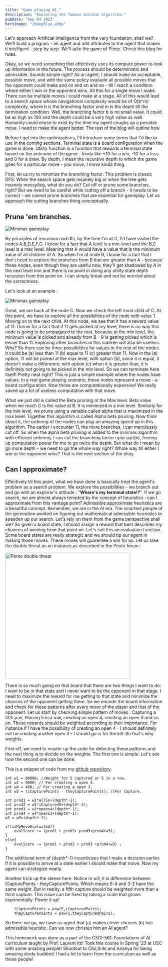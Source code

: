 ```yaml
---
title: "Game playing AI."
description: "Exploring the famous minimax algorithm."
pubDate: "Sep 04 2023"
heroImage: "/DeepBlue.webp"
---
```



Let's approach Artificial Intelligence from the very foundation, shall we? We'll build a program - an agent and add attributes to the agent that makes it intelligent - step by step. We'll take the game of Pente. Check this [blog](https://pente.org/help/helpWindow.jsp?file=playGameRules) for rules.


Okay, so we need something that effectively uses its compute power to look up information in the future. The process should be deterministic and admissible. Sounds simple right? As an agent, I should make an acceptable, possible move, and with the same policy evaluate all possible moves that the opponent could make and on and on and on - till I reach a condition where either I win or the opponent wins. All this for a single move I make. There can be multiple moves I could make at a stage. All of this would lead to a search space whose navigational complexity would be of O(b^m) complexity, where b is the branching factor and m is the depth till the termination condition. Well, the branching factor b is no small value. It could be as high as 100 and the depth could be a very high value as well. Humanity could cease to exist by the time my agent coughs up a possible move. I need to make the agent better. The rest of the blog will outline how.


Before I get into the optimizations, I'll introduce some terms that I'd like to use in the coming sections. Terminal state is a board configuration when the game is done. Utility function is a function that rewards a terminal state based on the outcome of the game - kinda like +10 for a win, -10 for a loss and 0 for a draw. 
By depth, I mean the recursive depth to which the game goes for a particular move - *you move, I move* kinda thing. 

First, let us try to minimize the branching factor. This problem is classic DFS. When the search space gets insanely big or when the tree gets insanely messy/big, what do you do? Cut off or prune some branches, right? But we need to be careful while cutting off a branch - it needs to be correct - we cannot prune branches that are essential for gameplay. Let us approach the cutting branches thing conceptually.

## Prune 'em branches.

![Minimax gameplay](/minimax.drawio.png)

By principles of recursion and dfs, by the time I'm at C, I'd have visited the nodes A,B,D,E,F,G. I know for a fact that A level is a min-level and the B,C level is a max level. Meaning that A would have a value that is the minimum value of all children of A. So when I'm at node B, I know for a fact that I don't need to explore the branches from B that are greater than A - because these nodes, even though they are useful now, they'll get shadowed by A in the next level min and there is no point in doing any utility state depth recursion from this point on. I can simply break and not be worried about the correctness.

Let's look at an example : 

![Minimax gameplay](/minimax-eg.drawio.png)

Great, we are back at the node C. Now we check the left most child of C. At this point, we have to explore all the possibilities of the node with value 1. Moving on to the next child. At this node, we see that it has a reward value of 11. I know for a fact that if 11 gets picked at my level, there is no way this node is going to be propagated to the root, because at the min level, the minimum value is picked and already from B - 9 is getting picked which is lesser than 11. Exploring other branches in this subtree will also be useless. Why? So there can be three possibilities for values in the rest of the nodes. It could be (a) less than 11 (b) equal to 11 (c) greater than 11. Now in the (a) option, 11 will be picked at the max level; with option (b), since it is equal, it doesn't make a difference; with option (c) when it is greater than, it is definitely not going to be picked in the min level. So we can terminate here itself! Pretty neat right? This is just a simple example where the nodes have values. In a real game playing scenario, these nodes represent a move - a board configuration. Now those are computationally expensive! We really saved up a lot of useless computation with that move. 

What we just did is called the Beta pruning at the Max level. Beta value when we reach C is the value at B. It is minimized in a min level. Similarly for the min level, we prune using a variable called alpha that is maximized in the max level. Together this algorithm is called Alpha beta pruning. Now think about it, the ordering of the nodes can play an amazing speed up in this algorithm. The earlier I encounter 11, the more branches, I can mercilessly cut off. So when the alpha beta pruning is added to the minimax algorithm with efficient ordering, I can cut the branching factor upto sqrt(b), freeing up computation power for me to go twice the depth. But what do I mean by go more depth - we need to go the whole way right? Whole way till either I win or the opponent wins? That is the next section of the blog.


## Can I approximate?

Effectively till this point, what we have done is basically treat the agent's problem as a search problem. We explore the possibilities - we branch out and go with an explorer's attitude : "**Where's my terminal state!?**".
If we go search, we are almost always tempted by the concept of heuristics : can I approximate from this vantage point? Admissible approximate heuristics are a beautiful concept. 
Remember, we are in the AI era. The smartest people of the generation worked on figuring out mathematical admissible heuristics to speeden up our search. Let's rely on them from the game perspective shall we?
So given a board state, I should assign a reward that best describes my chances of winning from that point on. Let's call this an evaluation function. Some board states are really strategic and we should tip our agent in making those moves. These moves will guarentee a win for us. Let us take the double threat as an instance,as described in the Pente forum :

<img src="/Pente.png" width="400" height="400" alt="Pente double threat"/>

There is so much going on that board that there are two things I want to do: I want to be in that state and I never want to be the opponent in that stage. I need to maximize the reward for me getting to that state and minimize the chances of the opponent getting there. So we encode the board information and check for these patterns after every move of the player and that of the opponent. Let us start by checking simple pattern of moves : Capturing a fifth pair, Placing 5 in a row, creating an open 4, creating an open 3 and so on. These rewards should be weighted according to their importance. For instance if I have the possibility of creating an open 4 - I should definitely not be creating another open 3 - I should go in for the kill. So that's why weights.

First off, we need to muster up the code for detecting these patterns and the next thing is to decide on the weights. The first one is simple. Let's see how the second one can be done.

This is a snippet of code from my [github repository](https://github.com/bhargav191098/Pente).

    int w1 = 80000; //Weight for 5 captured or 5 in a row.
    int w2 = 9000; // For creating a open 4.
    int w4 = 400; // For creating a open 3.
    int w3 = (iCapturePoints - theyCapturePoints); //For Capture.
    
    int prod1 = w1*all5s+(depth*-1);
    int prod2 = w1*iCaptured5+(depth*-1);
    int prod3 = w2*opens4+(depth*-1);
    int prod4 = w4*opens3+(depth*-1);
    w3 = w3+(depth*-1);

    if(isMyMoveEvaluated){
        evalScore += (prod1 + prod2+ prod3+prod4+w3);
    }
    else{
        evalScore -= (prod1 + prod2 + prod3 +prod4+w3) ;
    }


The additional term of (depth*-1) incentivizes that I make a decision earlier. If it is possible to arrive at a state earlier I should make that move. Now my agent can strategize neatly. 

Another trick up the sleeve here. Notice in w3, it is difference between iCapturePoints - theyCapturePoints. Which means 5-4 and 3-2 have the same weight. But in reality, a fifth capture should be weighted more than a third capture. This issue can be fixed by taking a scale that grows exponentially. Power it up! 

        iCapturePoints = pow(5,iCapturedPairs);
        theyCapturePoints = pow(5,theyCapturedPairs);

So there we go, we have an agent that (a) makes clever choices (b) has admissible heuristic. Can we now christen him an AI agent?


This homework was done as a part of the CSCI-561: Foundations of AI curriculum taught by Prof. Laurent Itti! Took this course in Spring '23 at USC with some amazing people! Shoutout to Cibi,Sriki and Ananya for being amazing study buddies! I had a lot to learn from the curriculum as well as these people! 